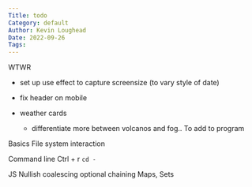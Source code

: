 ```yaml
---
Title: todo
Category: default
Author: Kevin Loughead
Date: 2022-09-26
Tags:
---
```


WTWR

- set up use effect to capture screensize (to vary style of date)
- fix header on mobile

- weather cards
  - differentiate more between volcanos and fog..
    To add to program

Basics
File system interaction

Command line
Ctrl + r
`cd -`

JS
Nullish coalescing
optional chaining
Maps, Sets
